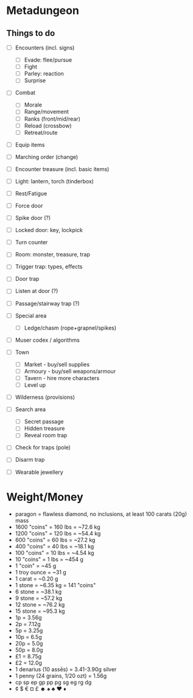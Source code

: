 # Metadungeon

## Things to do

- [ ] Encounters (incl. signs)
  - [ ] Evade: flee/pursue
  - [ ] Fight
  - [ ] Parley: reaction
  - [ ] Surprise
- [ ] Combat
  - [ ] Morale
  - [ ] Range/movement
  - [ ] Ranks (front/mid/rear)
  - [ ] Reload (crossbow)
  - [ ] Retreat/route
- [ ] Equip items
- [ ] Marching order (change)
- [ ] Encounter treasure (incl. basic items)
- [ ] Light: lantern, torch (tinderbox)
- [ ] Rest/Fatigue
- [ ] Force door
- [ ] Spike door (?)
- [ ] Locked door: key, lockpick
- [ ] Turn counter
- [ ] Room: monster, treasure, trap
- [ ] Trigger trap: types, effects
- [ ] Door trap
- [ ] Listen at door (?)
- [ ] Passage/stairway trap (?)
- [ ] Special area
  - [ ] Ledge/chasm (rope+grapnel/spikes)
- [ ] Muser codex / algorithms
- [ ] Town
  - [ ] Market - buy/sell supplies
  - [ ] Armoury - buy/sell weapons/armour
  - [ ] Tavern - hire more characters
  - [ ] Level up
- [ ] Wilderness (provisions)
- [ ] Search area
  - [ ] Secret passage
  - [ ] Hidden treasure
  - [ ] Reveal room trap
- [ ] Check for traps (pole)
- [ ] Disarm trap
- [ ] Wearable jewellery


# Weight/Money

- paragon = flawless diamond, no inclusions, at least 100 carats (20g) mass
- 1600 "coins" = 160 lbs = ~72.6 kg
- 1200 "coins" = 120 lbs = ~54.4 kg
- 600 "coins" = 60 lbs = ~27.2 kg
- 400 "coins" = 40 lbs = ~18.1 kg
- 100 "coins" = 10 lbs = ~4.54 kg
- 10 "coins" = 1 lbs = ~454 g
- 1 "coin" = ~45 g
- 1 troy ounce = ~31 g
- 1 carat = ~0.20 g
- 1 stone = ~6.35 kg = 141 "coins"
- 6 stone = ~38.1 kg
- 9 stone = ~57.2 kg
- 12 stone = ~76.2 kg
- 15 stone = ~95.3 kg
- 1p = 3.56g
- 2p = 7.12g
- 5p = 3.25g
- 10p = 6.5g
- 20p = 5.0g
- 50p = 8.0g
- £1 = 8.75g
- £2 = 12.0g
- 1 denarius (10 assēs) = 3.41-3.90g silver
- 1 penny (24 grains, 1/20 ozt) = 1.56g
- cp sp ep gp pp pg sg eg rg dg
- ¢  $  €  ¤  £  ☻  ♠  ♣  ♥  ♦
